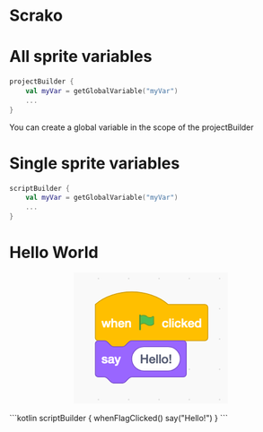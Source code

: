 # Scrako

# All sprite variables

```kotlin
projectBuilder {
    val myVar = getGlobalVariable("myVar")
    ...
}
```

You can create a global variable in the scope of the projectBuilder

# Single sprite variables

```kotlin
scriptBuilder {
    val myVar = getGlobalVariable("myVar")
    ...
}
```

# Hello World

<p align="center">
  <img src ="https://raw.githubusercontent.com/Foso/scrako/master/docs/hello.png"  />
</p>
```kotlin
scriptBuilder {
    whenFlagClicked()
    say("Hello!")
}
```


